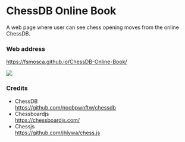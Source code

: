# ChessDB Online Book
A web page where user can see chess opening moves from the online ChessDB.

### Web address
https://fsmosca.github.io/ChessDB-Online-Book/

![](https://i.imgur.com/ZiE0jD2.png)

### Credits
* ChessDB<br>
https://github.com/noobpwnftw/chessdb
* Chessboardjs<br>
https://chessboardjs.com/
* Chessjs<br>
https://github.com/jhlywa/chess.js
